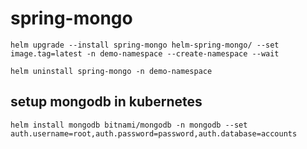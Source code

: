 # spring-mongo

  ```shell
  helm upgrade --install spring-mongo helm-spring-mongo/ --set image.tag=latest -n demo-namespace --create-namespace --wait
  ```

  ```shell
  helm uninstall spring-mongo -n demo-namespace
  ```


## setup mongodb in kubernetes

```shell
helm install mongodb bitnami/mongodb -n mongodb --set auth.username=root,auth.password=password,auth.database=accounts
```

